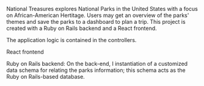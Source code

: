 National Treasures explores National Parks in the United States with a focus on African-American Hertitage. Users may get an overview of the parks' themes and save the parks to a dashboard to plan a trip. This project is created with a Ruby on Rails backend and a React frontend.

The application logic is contained in the controllers.

React frontend

Ruby on Rails backend:
On the back-end, I instantiation of a customized data schema for relating the parks information; this schema acts as the Ruby on Rails-based database.